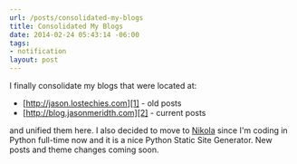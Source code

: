 ```yaml
---
url: /posts/consolidated-my-blogs
title: Consolidated My Blogs
date: 2014-02-24 05:43:14 -06:00
tags:
- notification
layout: post
---
```


I finally consolidate my blogs that were located at:

* [http://jason.lostechies.com][1] - old posts
* [http://blog.jasonmeridth.com][2] - current posts

and unified them here.  I also decided to move to [Nikola][3] since I'm coding in Python full-time now and it is a nice Python Static Site Generator.  New posts and theme changes coming soon.

  [1]: http://jason.lostechies.com
  [2]: http://blog.jasonmeridth.com
  [3]: http://getnikola.com
